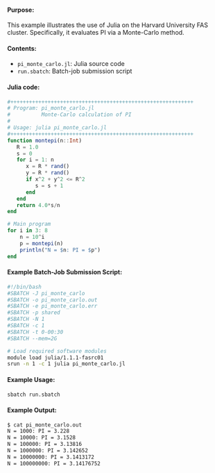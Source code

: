 #### Purpose:

This example illustrates the use of Julia on the Harvard University FAS cluster. Specifically, it evaluates PI via a Monte-Carlo method.


#### Contents:

* <code>pi\_monte\_carlo.jl</code>: Julia source code
* <code>run.sbatch</code>: Batch-job submission script

#### Julia code:

```julia
#+++++++++++++++++++++++++++++++++++++++++++++++++++++++++++
# Program: pi_monte_carlo.jl
#          Monte-Carlo calculation of PI
#
# Usage: julia pi_monte_carlo.jl
#+++++++++++++++++++++++++++++++++++++++++++++++++++++++++++
function montepi(n::Int)
   R = 1.0
   s = 0
   for i = 1: n
      x = R * rand()
      y = R * rand()
      if x^2 + y^2 <= R^2
         s = s + 1
      end
   end
   return 4.0*s/n
end

# Main program
for i in 3: 8
    n = 10^i
    p = montepi(n)
    println("N = $n: PI = $p")
end
```

#### Example Batch-Job Submission Script:

```bash
#!/bin/bash
#SBATCH -J pi_monte_carlo
#SBATCH -o pi_monte_carlo.out
#SBATCH -e pi_monte_carlo.err
#SBATCH -p shared
#SBATCH -N 1
#SBATCH -c 1
#SBATCH -t 0-00:30
#SBATCH --mem=2G

# Load required software modules
module load julia/1.1.1-fasrc01
srun -n 1 -c 1 julia pi_monte_carlo.jl
```

#### Example Usage:

```bash
sbatch run.sbatch
```

#### Example Output:

```bash
$ cat pi_monte_carlo.out 
N = 1000: PI = 3.228
N = 10000: PI = 3.1528
N = 100000: PI = 3.13816
N = 1000000: PI = 3.142652
N = 10000000: PI = 3.1413172
N = 100000000: PI = 3.14176752
```

